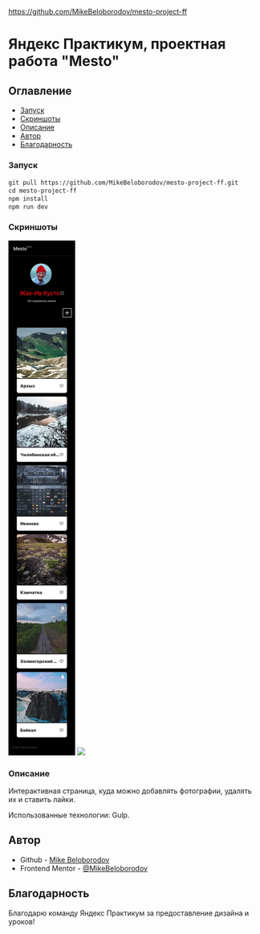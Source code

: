 https://github.com/MikeBeloborodov/mesto-project-ff
# Яндекс Практикум, проектная работа "Mesto"

## Оглавление

- [Запуск](#запуск)
- [Скриншоты](#скриншоты)
- [Описание](#описание)
- [Автор](#автор)
- [Благодарность](#благодарность)

### Запуск

```
git pull https://github.com/MikeBeloborodov/mesto-project-ff.git
cd mesto-project-ff
npm install
npm run dev
```

### Скриншоты

![](./screenshot_mobile.jpg)
![](./screenshot_desktop.jpg.jpg)

### Описание

Интерактивная страница, куда можно добавлять фотографии, удалять их и ставить лайки.

Использованные технологии: Gulp.

## Автор

- Github - [Mike Beloborodov](https://github.com/MikeBeloborodov)
- Frontend Mentor - [@MikeBeloborodov](https://www.frontendmentor.io/profile/MikeBeloborodov)

## Благодарность

Благодарю команду Яндекс Практикум за предоставление дизайна и уроков!
